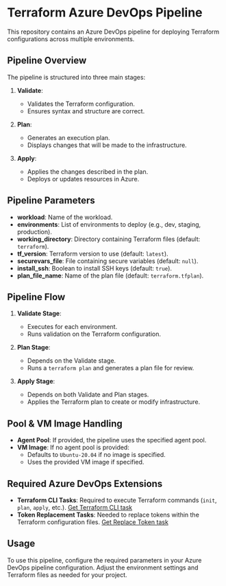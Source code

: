 # Terraform Azure DevOps Pipeline

This repository contains an Azure DevOps pipeline for deploying Terraform configurations across multiple environments.

## Pipeline Overview

The pipeline is structured into three main stages:

1. **Validate**: 
   - Validates the Terraform configuration.
   - Ensures syntax and structure are correct.

2. **Plan**: 
   - Generates an execution plan.
   - Displays changes that will be made to the infrastructure.

3. **Apply**: 
   - Applies the changes described in the plan.
   - Deploys or updates resources in Azure.

## Pipeline Parameters

- **workload**: Name of the workload.
- **environments**: List of environments to deploy (e.g., dev, staging, production).
- **working_directory**: Directory containing Terraform files (default: `terraform`).
- **tf_version**: Terraform version to use (default: `latest`).
- **securevars_file**: File containing secure variables (default: `null`).
- **install_ssh**: Boolean to install SSH keys (default: `true`).
- **plan_file_name**: Name of the plan file (default: `terraform.tfplan`).

## Pipeline Flow

1. **Validate Stage**: 
   - Executes for each environment.
   - Runs validation on the Terraform configuration.

2. **Plan Stage**: 
   - Depends on the Validate stage.
   - Runs a `terraform plan` and generates a plan file for review.

3. **Apply Stage**: 
   - Depends on both Validate and Plan stages.
   - Applies the Terraform plan to create or modify infrastructure.

## Pool & VM Image Handling

- **Agent Pool**: If provided, the pipeline uses the specified agent pool.
- **VM Image**: If no agent pool is provided:
  - Defaults to `Ubuntu-20.04` if no image is specified.
  - Uses the provided VM image if specified.

## Required Azure DevOps Extensions

- **Terraform CLI Tasks**: Required to execute Terraform commands (`init`, `plan`, `apply`, etc.). [Get Terraform CLI task](https://marketplace.visualstudio.com/items?itemName=JasonBJohnson.azure-pipelines-tasks-terraform)
- **Token Replacement Tasks**: Needed to replace tokens within the Terraform configuration files. [Get Replace Token task](https://marketplace.visualstudio.com/items?itemName=qetza.replacetokens&targetId=630e9553-f888-491d-b723-4e77b2b0602a&utm_source=vstsproduct&utm_medium=ExtHubManageList)

## Usage

To use this pipeline, configure the required parameters in your Azure DevOps pipeline configuration. Adjust the environment settings and Terraform files as needed for your project.
